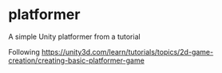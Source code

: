 # platformer
A simple Unity platformer from a tutorial

Following https://unity3d.com/learn/tutorials/topics/2d-game-creation/creating-basic-platformer-game 
